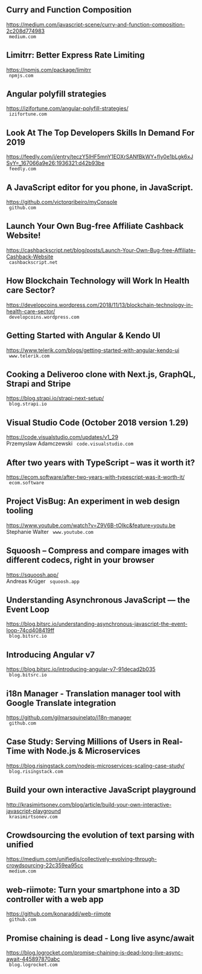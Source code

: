 ## Curry and Function Composition  
https://medium.com/javascript-scene/curry-and-function-composition-2c208d774983  
 ` medium.com`
  

## Limitrr: Better Express Rate Limiting  
https://npmjs.com/package/limitrr  
 ` npmjs.com`
  

## Angular polyfill strategies  
https://izifortune.com/angular-polyfill-strategies/  
 ` izifortune.com`
  

## Look At The Top Developers Skills In Demand For 2019  
https://feedly.com/i/entry/teczY5lHF5mnY1EOXrSANfBkWY+fly0e1bLgk6xJSvY=_167066a9e26:1936321:d42b93be  
 ` feedly.com`
  

## A JavaScript editor for you phone, in JavaScript.  
https://github.com/victorqribeiro/myConsole  
 ` github.com`
  

## Launch Your Own Bug-free Affiliate Cashback Website!  
https://cashbackscript.net/blog/posts/Launch-Your-Own-Bug-free-Affiliate-Cashback-Website  
 ` cashbackscript.net`
  

## How Blockchain Technology will Work In Health care Sector?  
https://developcoins.wordpress.com/2018/11/13/blockchain-technology-in-health-care-sector/  
 ` developcoins.wordpress.com`
  

## Getting Started with Angular & Kendo UI  
https://www.telerik.com/blogs/getting-started-with-angular-kendo-ui  
 ` www.telerik.com`
  

## Cooking a Deliveroo clone with Next.js, GraphQL, Strapi and Stripe  
https://blog.strapi.io/strapi-next-setup/  
 ` blog.strapi.io`
  

## Visual Studio Code (October 2018 version 1.29)  
https://code.visualstudio.com/updates/v1_29  
Przemyslaw Adamczewski ` code.visualstudio.com`
  

## After two years with TypeScript – was it worth it?  
https://ecom.software/after-two-years-with-typescript-was-it-worth-it/  
 ` ecom.software`
  

## Project VisBug: An experiment in web design tooling  
https://www.youtube.com/watch?v=Z9V6B-tOIkc&feature=youtu.be  
Stephanie Walter ` www.youtube.com`
  

## Squoosh – Compress and compare images with different codecs, right in your browser  
https://squoosh.app/  
Andreas Krüger ` squoosh.app`
  

## Understanding Asynchronous JavaScript — the Event Loop  
https://blog.bitsrc.io/understanding-asynchronous-javascript-the-event-loop-74cd408419ff  
 ` blog.bitsrc.io`
  

## Introducing Angular v7  
https://blog.bitsrc.io/introducing-angular-v7-91decad2b035  
 ` blog.bitsrc.io`
  

## i18n Manager - Translation manager tool with Google Translate integration  
https://github.com/gilmarsquinelato/i18n-manager  
 ` github.com`
  

## Case Study: Serving Millions of Users in Real-Time with Node.js & Microservices  
https://blog.risingstack.com/nodejs-microservices-scaling-case-study/  
 ` blog.risingstack.com`
  

## Build your own interactive JavaScript playground  
http://krasimirtsonev.com/blog/article/build-your-own-interactive-javascript-playground  
 ` krasimirtsonev.com`
  

## Crowdsourcing the evolution of text parsing with unified  
https://medium.com/unifiedjs/collectively-evolving-through-crowdsourcing-22c359ea95cc  
 ` medium.com`
  

## web-riimote: Turn your smartphone into a 3D controller with a web app  
https://github.com/konaraddi/web-riimote  
 ` github.com`
  

## Promise chaining is dead - Long live async/await  
https://blog.logrocket.com/promise-chaining-is-dead-long-live-async-await-445897870abc  
 ` blog.logrocket.com`
  

